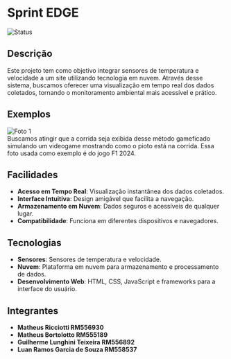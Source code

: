 # Sprint EDGE

![Status](https://img.shields.io/badge/status-em%20desenvolvimento-yellow.svg)

## Descrição

Este projeto tem como objetivo integrar sensores de temperatura e velocidade a um site utilizando tecnologia em nuvem. Através desse sistema, buscamos oferecer uma visualização em tempo real dos dados coletados, tornando o monitoramento ambiental mais acessível e prático.

## Exemplos

![Foto 1](https://www.thedrive.com/wp-content/uploads/2024/05/31/2488620_20240528230757_1-copy.jpg?strip=all&quality=85)  
Buscamos atingir que a corrida seja exibida desse método gameficado simulando um videogame mostrando como o pioto está na corrida.
Essa foto usada como exemplo é do jogo F1 2024.

## Facilidades

- **Acesso em Tempo Real**: Visualização instantânea dos dados coletados.
- **Interface Intuitiva**: Design amigável que facilita a navegação.
- **Armazenamento em Nuvem**: Dados seguros e acessíveis de qualquer lugar.
- **Compatibilidade**: Funciona em diferentes dispositivos e navegadores.

## Tecnologias

- **Sensores**: Sensores de temperatura e velocidade.
- **Nuvem**: Plataforma em nuvem para armazenamento e processamento de dados.
- **Desenvolvimento Web**: HTML, CSS, JavaScript e frameworks para a interface do usuário.

## Integrantes

- **Matheus Ricciotti RM556930**
- **Matheus Bortolotto RM555189**
- **Guilherme Lunghini Teixeira RM556892**
- **Luan Ramos Garcia de Souza RM558537**


